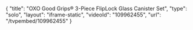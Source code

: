{
    "title": "OXO Good Grips&reg; 3-Piece FlipLock Glass Canister Set",
    "type": "solo",
    "layout": "iframe-static",
    "videoId": "109962455",
    "url": "\/tvpembed\/109962455"
}